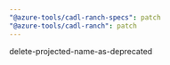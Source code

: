 ```yaml
---
"@azure-tools/cadl-ranch-specs": patch
"@azure-tools/cadl-ranch": patch
---
```


delete-projected-name-as-deprecated
